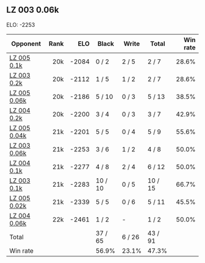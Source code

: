 ## LZ 003 0.06k ##

ELO: -2253

Opponent | Rank | ELO | Black | Write | Total | Win rate
---------|-----:|----:|-------|-------|-------|-------:
[LZ 005 0.1k](LZ%20005%200.1k.md) | 20k | -2084 | 0 / 2 | 2 / 5 | 2 / 7 | 28.6%
[LZ 003 0.2k](LZ%20003%200.2k.md) | 20k | -2112 | 1 / 5 | 1 / 2 | 2 / 7 | 28.6%
[LZ 005 0.06k](LZ%20005%200.06k.md) | 20k | -2186 | 5 / 10 | 0 / 3 | 5 / 13 | 38.5%
[LZ 004 0.2k](LZ%20004%200.2k.md) | 20k | -2200 | 3 / 4 | 0 / 3 | 3 / 7 | 42.9%
[LZ 005 0.04k](LZ%20005%200.04k.md) | 21k | -2201 | 5 / 5 | 0 / 4 | 5 / 9 | 55.6%
[LZ 003 0.06k](LZ%20003%200.06k.md) | 21k | -2253 | 3 / 6 | 1 / 2 | 4 / 8 | 50.0%
[LZ 004 0.1k](LZ%20004%200.1k.md) | 21k | -2277 | 4 / 8 | 2 / 4 | 6 / 12 | 50.0%
[LZ 003 0.1k](LZ%20003%200.1k.md) | 21k | -2283 | 10 / 10 | 0 / 5 | 10 / 15 | 66.7%
[LZ 005 0.02k](LZ%20005%200.02k.md) | 21k | -2339 | 5 / 5 | 0 / 6 | 5 / 11 | 45.5%
[LZ 004 0.06k](LZ%20004%200.06k.md) | 22k | -2461 | 1 / 2 | - | 1 / 2 | 50.0%
Total | | | 37 / 65 | 6 / 26 | 43 / 91 | 
Win rate| | | 56.9% | 23.1% | 47.3% | 
